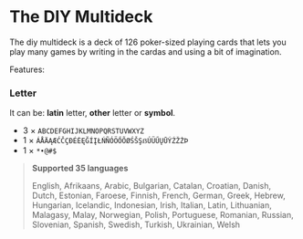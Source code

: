 # The DIY Multideck

The diy multideck is a deck of 126 poker-sized playing cards that lets you play many games by writing in the cardas and using a bit of imagination.

Features:

### Letter

It can be: **latin** letter, **other** letter or **symbol**.

- 3 × `ABCDEFGHIJKLMNOPQRSTUVWXYZ`
- 1 × `ÁÅÄĄÆĆČÇÐÉĖĘĞÍĮŁŃÑÓÖŐÕØŚŠŞẞÚÜŰŲŪÝŹŽŻÞ`
- 1 × `*•@#$`
> **Supported 35 languages**
> 
> English, Afrikaans, Arabic, Bulgarian, Catalan, Croatian, Danish, Dutch, Estonian, Faroese, Finnish, French, German, Greek, Hebrew, Hungarian, Icelandic, Indonesian, Irish, Italian, Latin, Lithuanian, Malagasy, Malay, Norwegian, Polish, Portuguese, Romanian, Russian, Slovenian, Spanish, Swedish, Turkish, Ukrainian, Welsh
